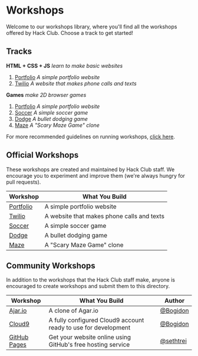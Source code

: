 # Workshops

Welcome to our workshops library, where you'll find all the workshops offered by
Hack Club. Choose a track to get started!

## Tracks

**HTML + CSS + JS** _learn to make basic websites_

1. [Portfolio](portfolio/README.md) _A simple portfolio website_
2. [Twilio](twilio/README.md) _A website that makes phone
   calls and texts_

**Games** _make 2D browser games_

1. [Portfolio](portfolio/README.md) _A simple portfolio website_
2. [Soccer](soccer/README.md) _A simple soccer game_
3. [Dodge](dodge/README.md) _A bullet dodging game_
4. [Maze](maze/README.md) _A "Scary Maze Game" clone_

For more recommended guidelines on running workshops,
[click here](workshop_details.md#general-workshop-facilitation-guidelines).

## Official Workshops

These workshops are created and maintained by Hack Club staff. We encourage you
to experiment and improve them (we're always hungry for pull requests).

| Workshop                         | What You Build                             |
|----------------------------------|--------------------------------------------|
| [Portfolio](portfolio/README.md) | A simple portfolio website                 |
| [Twilio](twilio/README.md)       | A website that makes phone calls and texts |
| [Soccer](soccer/README.md)       | A simple soccer game                       |
| [Dodge](dodge/README.md)         | A bullet dodging game                      |
| [Maze](maze/README.md)           | A "Scary Maze Game" clone                  |

## Community Workshops

In addition to the workshops that the Hack Club staff make, anyone is encouraged
to create workshops and submit them to this directory.

| Workshop                               | What You Build                                                 | Author                                   |
| -------------------------------------- | -------------------------------------------------------------- | ---------------------------------------- |
| [Ajar.io](ajar/README.md)              | A clone of Agar.io                                             | [@Bogidon](https://github.com/Bogidon)   |
| [Cloud9](cloud9/README.md)             | A fully configured Cloud9 account ready to use for development | [@Bogidon](https://github.com/Bogidon)   |
| [GitHub Pages](github_pages/README.md) | Get your website online using GitHub's free hosting service    | [@sethtrei](https://github.com/sethtrei) |
